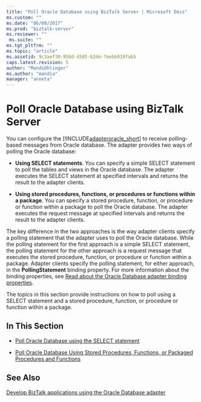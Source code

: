 ```yaml
---
title: "Poll Oracle Database using BizTalk Server | Microsoft Docs"
ms.custom: ""
ms.date: "06/08/2017"
ms.prod: "biztalk-server"
ms.reviewer: ""
 ms.suite: ""
ms.tgt_pltfrm: ""
ms.topic: "article"
ms.assetid: 9c3aef30-956d-4585-b2de-7eebb919fab5
caps.latest.revision: 5
author: "MandiOhlinger"
ms.author: "mandia"
manager: "anneta"
---
```

# Poll Oracle Database using BizTalk Server
You can configure the [!INCLUDE[adapteroracle_short](../../includes/adapteroracle-short-md.md)] to receive polling-based messages from Oracle database. The adapter provides two ways of polling the Oracle database:  
  
-   **Using SELECT statements**. You can specify a simple SELECT statement to poll the tables and views in the Oracle database. The adapter executes the SELECT statement at specified intervals and returns the result to the adapter clients.  
  
-   **Using stored procedures, functions, or procedures or functions within a package**. You can specify a stored procedure, function, or procedure or function within a package to poll the Oracle database. The adapter executes the request message at specified intervals and returns the result to the adapter clients.  
  
 The key difference in the two approaches is the way adapter clients specify a polling statement that the adapter uses to poll the Oracle database. While the polling statement for the first approach is a simple SELECT statement, the polling statement for the other approach is a request message that executes the stored procedure, function, or procedure or function within a package. Adapter clients specify the polling statement, for either approach, in the **PollingStatement** binding property. For more information about the binding properties, see [Read about the Oracle Database adapter binding properties](../../adapters-and-accelerators/adapter-oracle-database/read-about-the-oracle-database-adapter-binding-properties.md).  
  
 The topics in this section provide instructions on how to poll using a SELECT statement and a stored procedure, function, or procedure or function within a package.  
  
## In This Section  
  
-   [Poll Oracle Database using the SELECT statement](../../adapters-and-accelerators/adapter-oracle-database/poll-oracle-database-using-the-select-statement.md)  
  
-   [Poll Oracle Database Using Stored Procedures, Functions, or Packaged Procedures and Functions](../../adapters-and-accelerators/adapter-oracle-database/poll-oracle-db-using-stored-procedures-functions-or-packaged-procedures.md)  
  
## See Also  
[Develop BizTalk applications using the Oracle Database adapter](../../adapters-and-accelerators/adapter-oracle-database/develop-biztalk-applications-using-the-oracle-database-adapter.md)